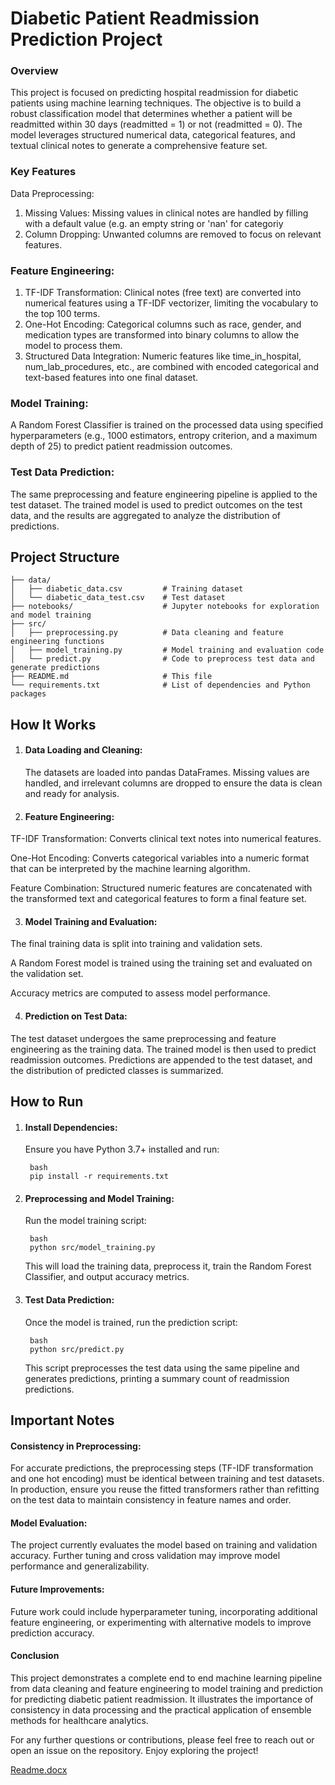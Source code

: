 # Diabetic Patient Readmission Prediction Project #

### Overview ###
This project is focused on predicting hospital readmission for diabetic patients using machine learning techniques. The objective is to build a robust classification model that determines whether a patient will be readmitted within 30 days (readmitted = 1) or not (readmitted = 0). The model leverages structured numerical data, categorical features, and textual clinical notes to generate a comprehensive feature set.

### Key Features ###

Data Preprocessing:

1. Missing Values: Missing values in clinical notes are handled by filling with a 		default value (e.g. an empty string or 'nan' for categoriy
2. Column Dropping: Unwanted columns are removed to focus on relevant features.

### Feature Engineering: ### 

1. TF-IDF Transformation: Clinical notes (free text) are converted into numerical 		features using a TF-IDF vectorizer, limiting the vocabulary to the top 100 terms.
2. One-Hot Encoding: Categorical columns such as race, gender, and medication types 	are transformed into binary columns to allow the model to process them.
3. Structured Data Integration: Numeric features like time_in_hospital, 				num_lab_procedures, etc., are combined with encoded categorical and text-based 		features into one final dataset.

### Model Training: ###

A Random Forest Classifier is trained on the processed data using specified hyperparameters (e.g., 1000 estimators, entropy criterion, and a maximum depth of 25) to predict patient readmission outcomes.

### Test Data Prediction: ###

The same preprocessing and feature engineering pipeline is applied to the test dataset.
The trained model is used to predict outcomes on the test data, and the results are aggregated to analyze the distribution of predictions.


## Project Structure ##

	├── data/
	│   ├── diabetic_data.csv         # Training dataset
	│   └── diabetic_data_test.csv    # Test dataset
	├── notebooks/                    # Jupyter notebooks for exploration and model training
	├── src/
	│   ├── preprocessing.py          # Data cleaning and feature engineering functions
	│   ├── model_training.py         # Model training and evaluation code
	│   └── predict.py                # Code to preprocess test data and generate predictions
	├── README.md                     # This file
	└── requirements.txt              # List of dependencies and Python packages


## How It Works ##

1. #### Data Loading and Cleaning: ####
	The datasets are loaded into pandas DataFrames. Missing values are handled, and 	irrelevant columns are dropped to ensure the data is clean and ready for 			analysis.

2. #### Feature Engineering: #### 

TF-IDF Transformation: Converts clinical text notes into numerical features.

One-Hot Encoding: Converts categorical variables into a numeric format that can be interpreted by the machine learning algorithm.

Feature Combination: Structured numeric features are concatenated with the transformed text and categorical features to form a final feature set.

3. #### Model Training and Evaluation: #### 

The final training data is split into training and validation sets.

A Random Forest model is trained using the training set and evaluated on the validation set.

Accuracy metrics are computed to assess model performance.

4. #### Prediction on Test Data: ####

The test dataset undergoes the same preprocessing and feature engineering as the training data.
The trained model is then used to predict readmission outcomes.
Predictions are appended to the test dataset, and the distribution of predicted classes is summarized.


## How to Run ##
1. #### Install Dependencies: ####
	Ensure you have Python 3.7+ installed and run:
	
 		bash
		pip install -r requirements.txt
 
2. #### Preprocessing and Model Training: ####
	Run the model training script:

		bash
		python src/model_training.py

	This will load the training data, preprocess it, train the Random Forest 			Classifier, and output accuracy metrics.

3. #### Test Data Prediction: ####
	Once the model is trained, run the prediction script:

		bash
		python src/predict.py

	This script preprocesses the test data using the same pipeline and generates 		predictions, printing a summary count of readmission predictions.

## Important Notes ##

#### Consistency in Preprocessing: ####
For accurate predictions, the preprocessing steps (TF-IDF transformation and one hot encoding) must be identical between training and test datasets. In production, ensure you reuse the fitted transformers rather than refitting on the test data to maintain consistency in feature names and order.

#### Model Evaluation: ####
The project currently evaluates the model based on training and validation accuracy. Further tuning and cross validation may improve model performance and generalizability.

#### Future Improvements: ####
Future work could include hyperparameter tuning, incorporating additional feature engineering, or experimenting with alternative models to improve prediction accuracy.

#### Conclusion ####
This project demonstrates a complete end to end machine learning pipeline from data cleaning and feature engineering to model training and prediction for predicting diabetic patient readmission. It illustrates the importance of consistency in data processing and the practical application of ensemble methods for healthcare analytics.

For any further questions or contributions, please feel free to reach out or open an issue on the repository. Enjoy exploring the project!


[Readme.docx](https://github.com/user-attachments/files/18952554/Readme.docx)
